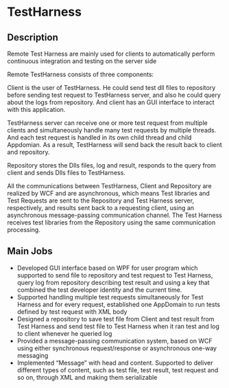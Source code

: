 # TestHarness

## Description
Remote Test Harness are mainly used for clients to automatically perform continuous integration and testing on the server side

Remote TestHarness consists of three components:

Client is the user of TestHarness. He could send test dll files to repository before sending test request to TestHarness server, and also he could query about the logs from repository. And client has an GUI interface to interact with this application.

TestHarness server can receive one or more test request from multiple clients and simultaneously handle many test requests by multiple threads. And each test request is handled in its own child thread and child Appdomian. As a result, TestHarness will send back the result back to client and repository.

Repository stores the Dlls files, log and result, responds to the query from client and sends Dlls files to TestHarness. 

All the communications between TestHarness, Client and Repository are realized by WCF and are asynchronous, which means Test libraries and Test Requests are sent to the Repository and Test Harness server, respectively, and results sent back to a requesting client, using an asynchronous message-passing communication channel. The Test Harness receives test libraries from the Repository using the same communication processing. 

## Main Jobs
* Developed GUI interface based on WPF for user program which supported to send file to repository and test request to Test Harness, query log from repository describing test result and using a key that combined the test developer identity and the current time.
* Supported handling multiple test requests simultaneously for Test Harness and for every request, established one AppDomain to run tests defined by test request with XML body
* Designed a repository to save test file from Client and test result from Test Harness and send test file to Test Harness when it ran test and log to client whenever he queried log
* Provided a message-passing communication system, based on WCF using either synchronous request/response or asynchronous one-way messaging
* Implemented “Message” with head and content. Supported to deliver different types of content, such as test file, test result, test request and so on, through XML and making them serializable



